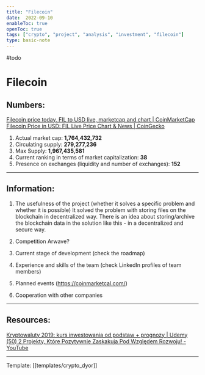 ```yaml
---
title: "Filecoin"
date:  2022-09-10
enableToc: true
openToc: true
tags: ["crypto", "project", "analysis", "investment", "filecoin"]
type: basic-note
---
```

#todo
# Filecoin
## Numbers:
[Filecoin price today, FIL to USD live, marketcap and chart | CoinMarketCap](https://coinmarketcap.com/currencies/filecoin/)
[Filecoin Price in USD: FIL Live Price Chart & News | CoinGecko](https://www.coingecko.com/en/coins/filecoin)

1. Actual market cap: **1,764,432,732**
2. Circulating supply: **279,277,236**
3. Max Supply: **1,967,435,581**
4. Current ranking in terms of market capitalization: **38**
5. Presence on exchanges (liquidity and number of exchanges): **152**
---
## Information:

1. The usefulness of the project (whether it solves a specific problem and whether it is possible)
   It solved the problem with storing files on the blockchain in decentralized way. There is an idea about storing/archive the blockchain data in the solution like this - in a decentralized and secure way.  
2. Competition
   Arwave?
3. Current stage of development (check the roadmap)
   
4. Experience and skills of the team (check LinkedIn profiles of team members)
5. Planned events (https://coinmarketcal.com/)
6. Cooperation with other companies
---
## Resources:
[Kryptowaluty 2019: kurs inwestowania od podstaw + prognozy | Udemy](https://www.udemy.com/course/kryptowaluty/learn/practice/1021824/introduction#overview)
[(50) 2 Projekty, Które Pozytywnie Zaskakują Pod Względem Rozwoju! - YouTube](https://www.youtube.com/watch?v=dm2u2ZhEsn0)

---
Template: [[templates/crypto_dyor]]